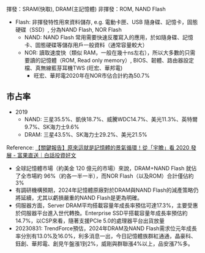 揮發：SRAM(快取), DRAM(主記憶體)
非揮發：ROM, NAND Flash

* Flash: 非揮發特性用來資料儲存, e.g. 電動卡匣、USB 隨身碟、記憶卡，固態硬碟（SSD）, 分為NAND Flash, NOR Flash
  * NAND: NAND Flash 常用需要快速反覆寫入的應用，於如隨身碟、記憶卡、固態硬碟等儲存用戶一般資料（通常容量較大）
  * NOR: 讀取速度快（類似 RAM，一般在幾十ns左右），所以大多數的只需要讀的記憶體（ROM, Read only memory）, BIOS、韌體、路由器設定檔、真無線藍芽耳機TWS (旺宏、華邦電)
    * 旺宏、華邦電2020年在NOR市佔合計約為50.7% 

## 市占率
* 2019
  * NAND: 三星35.5%、凱俠18.7%、威騰WDC14.7%、美光11.3%、英特爾9.7%、SK海力士9.6%
  * DRAM: 三星43.5%、SK海力士29.2%、美光21.5%

Reference: [【關鍵報告】原來這就是記憶體的景氣循環！從「宇瞻」看 2020 發展 - 富果直送｜白話投資好文](https://blog.fugle.tw/how-memory-business-cycle-works-and-apacer-earnings-call-q1-2020/)

* 全球記憶體市場（約美金 120 億元的市場）來說，DRAM+NAND Flash 就佔了全市場約 96%（約各一半一半），而NOR Flash（以及ROM）合計僅佔約3%
* 有調研機構預期，2024年記憶體原廠對於DRAM與NAND Flash的減產策略仍將延續，尤其以虧損嚴重的NAND Flash是更為明確。
* 伺服器方面，Server DRAM平均搭載容量年成長率預估可達17.3%，主要受惠於伺服器平台進入世代轉換。Enterprise SSD平搭載容量年成長率預估約14.7%，以CSP來看，隨著支援PCIe 5.0的處理器平台出貨放量
* 20230831: TrendForce預估，2024年DRAM及NAND Flash需求位元年成長率分別有13.0%及16.0%，利多消息一出，今日記憶體族群紅通通，晶豪科、鈺創、華邦電、創見午盤漲1到2%，威剛與群聯漲4%以上，品安漲7%多。